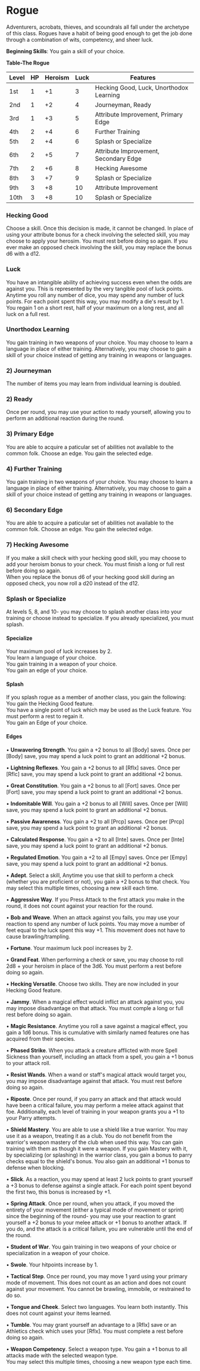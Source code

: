 # Rogue
Adventurers, acrobats, thieves, and scoundrals all fall under the archetype of this class. Rogues have a habit of being good enough to get the job done through a combination of wits, competency, and sheer luck.

**Beginning Skills**: You gain a skill of your choice.

**Table-The Rogue**

| Level | HP | Heroism  | Luck | Features                                          |
|-------|----|----------|------|---------------------------------------------------|
| 1st   | 1  |    +1    | 3    | Hecking Good, Luck, Unorthodox Learning           |
| 2nd   | 1  |    +2    | 4    | Journeyman, Ready                                 |
| 3rd   | 1  |    +3    | 5    | Attribute Improvement, Primary Edge               |
| 4th   | 2  |    +4    | 6    | Further Training                                  |
| 5th   | 2  |    +4    | 6    | Splash or Specialize                              |
| 6th   | 2  |    +5    | 7    | Attribute Improvement, Secondary Edge             |
| 7th   | 2  |    +6    | 8    | Hecking Awesome                                   |
| 8th   | 3  |    +7    | 9    | Splash or Specialize                              |
| 9th   | 3  |    +8    | 10   | Attribute Improvement                             |
| 10th  | 3  |    +8    | 10   | Splash or Specialize                              |


### Hecking Good
Choose a skill. Once this decision is made, it cannot be changed. In place of using your attribute bonus for a check involving the selected skill, you may choose to apply your herosim. You must rest before doing so again.
If you ever make an opposed check involving the skill, you may replace the bonus d6 with a d12.

### Luck
You have an intangible ability of achieving success even when the odds are against you. This is represented by the very tangible pool of luck points. Anytime you roll any number of dice, you may spend any number of luck points. For each point spent this way, you may modify a die's result by 1. You regain 1 on a short rest, half of your maximum on a long rest, and all luck on a full rest.

### Unorthodox Learning
You gain training in two weapons of your choice. You may choose to learn a language in place of either training. Alternatively, you may choose to gain a skill of your choice instead of getting any training in weapons or languages.

### 2) Journeyman
The number of items you may learn from individual learning is doubled.

### 2) Ready
Once per round, you may use your action to ready yourself, allowing you to perform an additional reaction during the round.

### 3) Primary Edge
You are able to acquire a paticular set of abilities not available to the common folk. Choose an edge. You gain the selected edge.

### 4) Further Training
You gain training in two weapons of your choice. You may choose to learn a language in place of either training. Alternatively, you may choose to gain a skill of your choice instead of getting any training in weapons or languages.

### 6) Secondary Edge
You are able to acquire a paticular set of abilities not available to the common folk. Choose an edge. You gain the selected edge.

### 7) Hecking Awesome
If you make a skill check with your hecking good skill, you may choose to add your heroism bonus to your check. You must finish a long or full rest before doing so again.  
When you replace the bonus d6 of your hecking good skill during an opposed check, you now roll a d20 instead of the d12.

### Splash or Specialize
At levels 5, 8, and 10- you may choose to splash another class into your training or choose instead to specialize. If you already specialized, you must splash.

#### Specialize
Your maximum pool of luck increases by 2.  
You learn a language of your choice.  
You gain training in a weapon of your choice.  
You gain an edge of your choice.

#### Splash
If you splash rogue as a member of another class, you gain the following:  
You gain the Hecking Good feature.  
You have a single point of luck which may be used as the Luck feature. You must perform a rest to regain it.  
You gain an Edge of your choice.

#### Edges

• **Unwavering Strength**. You gain a +2 bonus to all [Body] saves. Once per [Body] save, you may spend a luck point to grant an additional +2 bonus.

• **Lightning Reflexes**. You gain a +2 bonus to all [Rflx] saves. Once per [Rflc] save, you may spend a luck point to grant an additional +2 bonus.

• **Great Constitution**. You gain a +2 bonus to all [Fort] saves. Once per [Fort] save, you may spend a luck point to grant an additional +2 bonus.

• **Indomitable Will**. You gain a +2 bonus to all [Will] saves. Once per [Will] save, you may spend a luck point to grant an additional +2 bonus.

• **Passive Awareness**. You gain a +2 to all [Prcp] saves. Once per [Prcp] save, you may spend a luck point to grant an additional +2 bonus.

• **Calculated Response**. You gain a +2 to all [Inte] saves. Once per [Inte] save, you may spend a luck point to grant an additional +2 bonus.

• **Regulated Emotion**. You gain a +2 to all [Empy] saves. Once per [Empy] save, you may spend a luck point to grant an additional +2 bonus.

• **Adept**. Select a skill, Anytime you use that skill to perform a check (whether you are proficient or not), you gain a +2 bonus to that check. You may select this multiple times, choosing a new skill each time.

• **Aggressive Way**. If you Press Attack to the first attack you make in the round, it does not count against your reaction for the round.

• **Bob and Weave**. When an attack against you fails, you may use your reaction to spend any number of luck points. You may move a number of feet equal to the luck spent this way +1. This movement does not have to cause brawling/trampling.

• **Fortune**. Your maximum luck pool increases by 2.

• **Grand Feat**. When performing a check or save, you may choose to roll 2d8 + your heroism in place of the 3d6. You must perform a rest before doing so again.

• **Hecking Versatile**. Choose two skills. They are now included in your Hecking Good feature.

• **Jammy**. When a magical effect would inflict an attack against you, you may impose disadvantage on that attack. You must comple a long or full rest before doing so again.

• **Magic Resistance**. Anytime you roll a save against a magical effect, you gain a 1d6 bonus. This is cumulative with similarly named features one has acquired from their species.

• **Phased Strike**. When you attack a creature afflicted with more Spell Sickness than yourself, including an attack from a spell, you gain a +1 bonus to your attack roll.

• **Resist Wands**. When a wand or staff's magical attack would target you, you may impose disadvantage against that attack. You must rest before doing so again.

• **Riposte**. Once per round, if you parry an attack and that attack would have been a critical failure, you may perform a melee attack against that foe.
Additionally, each level of training in your weapon grants you a +1 to your Parry attempts.

• **Shield Mastery**. You are able to use a shield like a true warrior. You may use it as a weapon, treating it as a club. You do not benefit from the warrior's weapon mastery of the club when used this way. You can gain training with them as though it were a weapon. If you gain Mastery with it, by specializing (or splashing) in the warrior class, you gain a bonus to parry checks equal to the shield's bonus. You also gain an additional +1 bonus to defense when blocking.  

• **Slick**. As a reaction, you may spend at least 2 luck points to grant yourself a +3 bonus to defense against a single attack. For each point spent beyond the first two, this bonus is increased by +1.

• **Spring Attack**. Once per round, when you attack, if you moved the entirety of your movement (either a typical mode of movement or sprint) since the beginning of the round- you may use your reaction to grant yourself a +2 bonus to your melee attack or +1 bonus to another attack. If you do, and the attack is a critical failure, you are vulnerable until the end of the round.

• **Student of War**. You gain training in two weapons of your choice or specialization in a weapon of your choice. 

• **Swole**. Your hitpoints increase by 1.

• **Tactical Step**. Once per round, you may move 1 yard using your primary mode of movement. This does not count as an action and does not count against your movement. You cannot be brawling, immobile, or restrained to do so.

• **Tongue and Cheek**. Select two languages. You learn both instantly. This does not count against your items learned.

• **Tumble**. You may grant yourself an advantage to a [Rflx] save or an Athletics check which uses your [Rflx]. You must complete a rest before doing so again.

• **Weapon Competency**. Select a weapon type. You gain a +1 bonus to all attacks made with the selected weapon type.  
You may select this multiple times, choosing a new weapon type each time.

